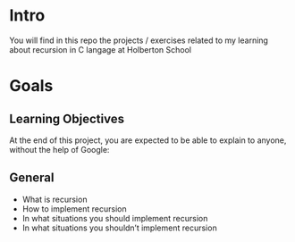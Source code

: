 # Intro

You will find in this repo the projects / exercises related to my learning about recursion in C langage at Holberton School

# Goals
## Learning Objectives

At the end of this project, you are expected to be able to explain to anyone, without the help of Google:

## General

- What is recursion
- How to implement recursion
- In what situations you should implement recursion
- In what situations you shouldn’t implement recursion
